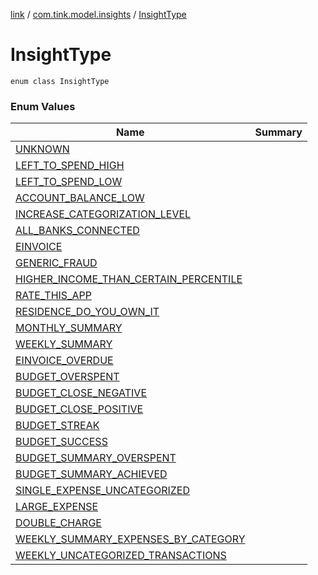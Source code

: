 [link](../../index.md) / [com.tink.model.insights](../index.md) / [InsightType](./index.md)

# InsightType

`enum class InsightType`

### Enum Values

| Name | Summary |
|---|---|
| [UNKNOWN](-u-n-k-n-o-w-n.md) |  |
| [LEFT_TO_SPEND_HIGH](-l-e-f-t_-t-o_-s-p-e-n-d_-h-i-g-h.md) |  |
| [LEFT_TO_SPEND_LOW](-l-e-f-t_-t-o_-s-p-e-n-d_-l-o-w.md) |  |
| [ACCOUNT_BALANCE_LOW](-a-c-c-o-u-n-t_-b-a-l-a-n-c-e_-l-o-w.md) |  |
| [INCREASE_CATEGORIZATION_LEVEL](-i-n-c-r-e-a-s-e_-c-a-t-e-g-o-r-i-z-a-t-i-o-n_-l-e-v-e-l.md) |  |
| [ALL_BANKS_CONNECTED](-a-l-l_-b-a-n-k-s_-c-o-n-n-e-c-t-e-d.md) |  |
| [EINVOICE](-e-i-n-v-o-i-c-e.md) |  |
| [GENERIC_FRAUD](-g-e-n-e-r-i-c_-f-r-a-u-d.md) |  |
| [HIGHER_INCOME_THAN_CERTAIN_PERCENTILE](-h-i-g-h-e-r_-i-n-c-o-m-e_-t-h-a-n_-c-e-r-t-a-i-n_-p-e-r-c-e-n-t-i-l-e.md) |  |
| [RATE_THIS_APP](-r-a-t-e_-t-h-i-s_-a-p-p.md) |  |
| [RESIDENCE_DO_YOU_OWN_IT](-r-e-s-i-d-e-n-c-e_-d-o_-y-o-u_-o-w-n_-i-t.md) |  |
| [MONTHLY_SUMMARY](-m-o-n-t-h-l-y_-s-u-m-m-a-r-y.md) |  |
| [WEEKLY_SUMMARY](-w-e-e-k-l-y_-s-u-m-m-a-r-y.md) |  |
| [EINVOICE_OVERDUE](-e-i-n-v-o-i-c-e_-o-v-e-r-d-u-e.md) |  |
| [BUDGET_OVERSPENT](-b-u-d-g-e-t_-o-v-e-r-s-p-e-n-t.md) |  |
| [BUDGET_CLOSE_NEGATIVE](-b-u-d-g-e-t_-c-l-o-s-e_-n-e-g-a-t-i-v-e.md) |  |
| [BUDGET_CLOSE_POSITIVE](-b-u-d-g-e-t_-c-l-o-s-e_-p-o-s-i-t-i-v-e.md) |  |
| [BUDGET_STREAK](-b-u-d-g-e-t_-s-t-r-e-a-k.md) |  |
| [BUDGET_SUCCESS](-b-u-d-g-e-t_-s-u-c-c-e-s-s.md) |  |
| [BUDGET_SUMMARY_OVERSPENT](-b-u-d-g-e-t_-s-u-m-m-a-r-y_-o-v-e-r-s-p-e-n-t.md) |  |
| [BUDGET_SUMMARY_ACHIEVED](-b-u-d-g-e-t_-s-u-m-m-a-r-y_-a-c-h-i-e-v-e-d.md) |  |
| [SINGLE_EXPENSE_UNCATEGORIZED](-s-i-n-g-l-e_-e-x-p-e-n-s-e_-u-n-c-a-t-e-g-o-r-i-z-e-d.md) |  |
| [LARGE_EXPENSE](-l-a-r-g-e_-e-x-p-e-n-s-e.md) |  |
| [DOUBLE_CHARGE](-d-o-u-b-l-e_-c-h-a-r-g-e.md) |  |
| [WEEKLY_SUMMARY_EXPENSES_BY_CATEGORY](-w-e-e-k-l-y_-s-u-m-m-a-r-y_-e-x-p-e-n-s-e-s_-b-y_-c-a-t-e-g-o-r-y.md) |  |
| [WEEKLY_UNCATEGORIZED_TRANSACTIONS](-w-e-e-k-l-y_-u-n-c-a-t-e-g-o-r-i-z-e-d_-t-r-a-n-s-a-c-t-i-o-n-s.md) |  |
